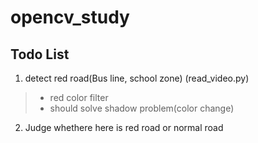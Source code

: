 # opencv_study

## Todo List
1. detect red road(Bus line, school zone) (read_video.py)
>* red color filter
>* should solve shadow problem(color change)
2. Judge whethere here is red road or normal road

